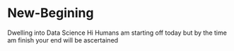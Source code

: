 # New-Begining
Dwelling into Data Science
Hi Humans am starting off today but by the time am finish your end will be ascertained
